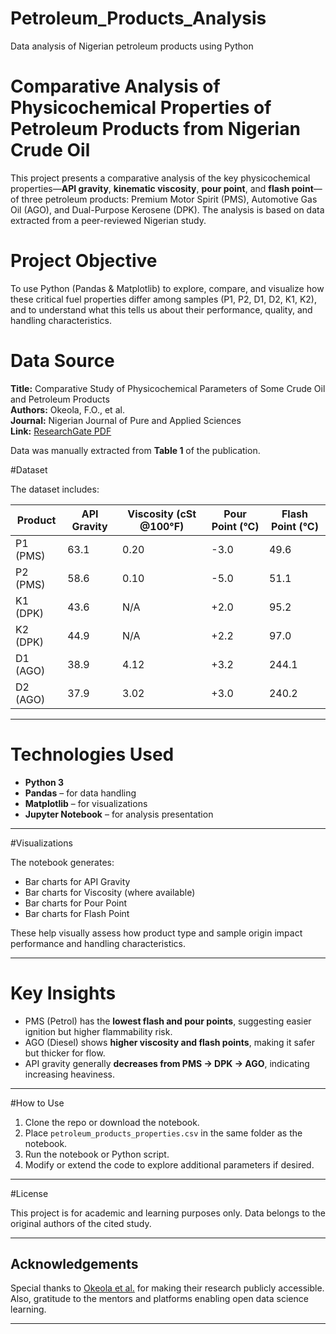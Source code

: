 # Petroleum_Products_Analysis
Data analysis of Nigerian petroleum products using Python
# Comparative Analysis of Physicochemical Properties of Petroleum Products from Nigerian Crude Oil

This project presents a comparative analysis of the key physicochemical properties—**API gravity**, **kinematic viscosity**, **pour point**, and **flash point**—of three petroleum products: Premium Motor Spirit (PMS), Automotive Gas Oil (AGO), and Dual-Purpose Kerosene (DPK). The analysis is based on data extracted from a peer-reviewed Nigerian study.

# Project Objective

To use Python (Pandas & Matplotlib) to explore, compare, and visualize how these critical fuel properties differ among samples (P1, P2, D1, D2, K1, K2), and to understand what this tells us about their performance, quality, and handling characteristics.

# Data Source

**Title:** Comparative Study of Physicochemical Parameters of Some Crude Oil and Petroleum Products  
**Authors:** Okeola, F.O., et al.  
**Journal:** Nigerian Journal of Pure and Applied Sciences  
**Link:** [ResearchGate PDF](https://www.researchgate.net/publication/312586836_COMPARATIVE_STUDY_OF_PHYSICOCHEMICAL_PARAMETERS_OF_SOME_CRUDE_OIL_AND_PETROLUEM_PRODUCTS)

Data was manually extracted from **Table 1** of the publication.

#Dataset

The dataset includes:

| Product | API Gravity | Viscosity (cSt @100°F) | Pour Point (°C) | Flash Point (°C) |
|--------|-------------|------------------------|------------------|------------------|
| P1 (PMS) | 63.1 | 0.20 | -3.0 | 49.6 |
| P2 (PMS) | 58.6 | 0.10 | -5.0 | 51.1 |
| K1 (DPK) | 43.6 | N/A  | +2.0 | 95.2 |
| K2 (DPK) | 44.9 | N/A  | +2.2 | 97.0 |
| D1 (AGO) | 38.9 | 4.12 | +3.2 | 244.1 |
| D2 (AGO) | 37.9 | 3.02 | +3.0 | 240.2 |

---

# Technologies Used

- **Python 3**
- **Pandas** – for data handling
- **Matplotlib** – for visualizations
- **Jupyter Notebook** – for analysis presentation

---

#Visualizations

The notebook generates:
- Bar charts for API Gravity
- Bar charts for Viscosity (where available)
- Bar charts for Pour Point
- Bar charts for Flash Point

These help visually assess how product type and sample origin impact performance and handling characteristics.

---

# Key Insights

- PMS (Petrol) has the **lowest flash and pour points**, suggesting easier ignition but higher flammability risk.
- AGO (Diesel) shows **higher viscosity and flash points**, making it safer but thicker for flow.
- API gravity generally **decreases from PMS → DPK → AGO**, indicating increasing heaviness.

---

#How to Use

1. Clone the repo or download the notebook.
2. Place `petroleum_products_properties.csv` in the same folder as the notebook.
3. Run the notebook or Python script.
4. Modify or extend the code to explore additional parameters if desired.

---

#License

This project is for academic and learning purposes only. Data belongs to the original authors of the cited study.

---

## Acknowledgements

Special thanks to [Okeola et al.](https://www.researchgate.net/publication/312586836) for making their research publicly accessible. Also, gratitude to the mentors and platforms enabling open data science learning.

---
